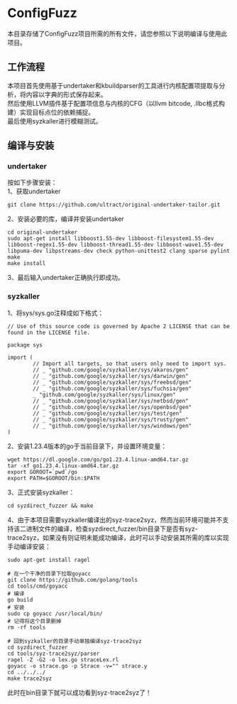# ConfigFuzz
本目录存储了ConfigFuzz项目所需的所有文件，请您参照以下说明编译与使用此项目。
## 工作流程
本项目首先使用基于undertaker和kbuildparser的工具进行内核配置项提取与分析，将内容以字典的形式保存起来。  
然后使用LLVM插件基于配置项信息与内核的CFG（以llvm bitcode, .llbc格式构建）实现目标点位的依赖捕捉。  
最后使用syzkaller进行模糊测试。  
## 编译与安装
### undertaker
按如下步骤安装：  
1、获取undertaker
```
git clone https://github.com/ultract/original-undertaker-tailor.git
```
2、安装必要的库，编译并安装undertaker
```
cd original-undertaker
sudo apt-get install libboost1.55-dev libboost-filesystem1.55-dev libboost-regex1.55-dev libboost-thread1.55-dev libboost-wave1.55-dev libpuma-dev libpstreams-dev check python-unittest2 clang sparse pylint
make
make install
```
3、最后输入undertaker正确执行即成功。
### syzkaller
1、将sys/sys.go注释成如下格式：
```
// Use of this source code is governed by Apache 2 LICENSE that can be found in the LICENSE file.

package sys

import (
        // Import all targets, so that users only need to import sys.
        // _ "github.com/google/syzkaller/sys/akaros/gen"
        // _ "github.com/google/syzkaller/sys/darwin/gen"
        // _ "github.com/google/syzkaller/sys/freebsd/gen"
        // _ "github.com/google/syzkaller/sys/fuchsia/gen"
        _ "github.com/google/syzkaller/sys/linux/gen"
        // _ "github.com/google/syzkaller/sys/netbsd/gen"
        // _ "github.com/google/syzkaller/sys/openbsd/gen"
        // _ "github.com/google/syzkaller/sys/test/gen"
        // _ "github.com/google/syzkaller/sys/trusty/gen"
        // _ "github.com/google/syzkaller/sys/windows/gen"
)
```
2、安装1.23.4版本的go于当前目录下，并设置环境变量：
```
wget https://dl.google.com/go/go1.23.4.linux-amd64.tar.gz
tar -xf go1.23.4.linux-amd64.tar.gz
export GOROOT=`pwd`/go
export PATH=$GOROOT/bin:$PATH
```
3、正式安装syzkaller：
```
cd syzdirect_fuzzer && make
```
4、由于本项目需要syzkaller编译出的syz-trace2syz，然而当前环境可能并不支持该二进制文件的编译，检查syzdirect_fuzzer/bin目录下是否有syz-trace2syz，如果没有则证明未能成功编译，此时可以手动安装其所需的库以实现手动编译安装：
```
sudo apt-get install ragel

# 在一个干净的目录下拉取goyacc
git clone https://github.com/golang/tools
cd tools/cmd/goyacc
# 编译
go build
# 安装
sudo cp goyacc /usr/local/bin/
# 记得将这个目录删掉
rm -rf tools

# 回到syzkaller的目录手动单独编译syz-trace2syz
cd syzdirect_fuzzer
cd tools/syz-trace2syz/parser
ragel -Z -G2 -o lex.go straceLex.rl
goyacc -o strace.go -p Strace -v="" strace.y
cd ../../../
make trace2syz
```
此时在bin目录下就可以成功看到syz-trace2syz了！